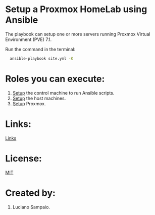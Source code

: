 # Setup a Proxmox HomeLab using Ansible

The playbook can setup one or more servers running Proxmox Virtual Environment (PVE) 7.1.

Run the command in the terminal:
```bash
  ansible-playbook site.yml -K
```

# Roles you can execute:
1. [Setup](roles/control_machine/README.md) the control machine to run Ansible scripts.
1. [Setup](roles/host_machines/README.md) the host machines.
1. [Setup](roles/proxmox/README.md) Proxmox.

# Links:

[Links](links.md "Links")

# License:

[MIT](LICENSE "MIT License")

# Created by: 

1. Luciano Sampaio.
